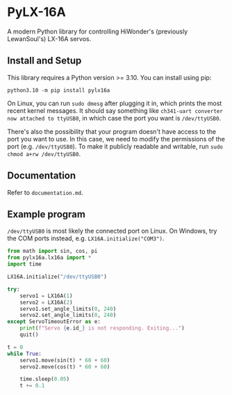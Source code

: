 # PyLX-16A

A modern Python library for controlling HiWonder's (previously LewanSoul's) LX-16A servos.

## Install and Setup

This library requires a Python version >= 3.10. You can install using pip:

```
python3.10 -m pip install pylx16a
```

On Linux, you can run `sudo dmesg` after plugging it in, which prints the most recent kernel messages. It should say something like `ch341-uart converter now attached to ttyUSB0`, in which case the port you want is `/dev/ttyUSB0`.

There's also the possibility that your program doesn't have access to the port you want to use. In this case, we need to modify the permissions of the port (e.g. `/dev/ttyUSB0`). To make it publicly readable and writable, run `sudo chmod a+rw /dev/ttyUSB0`.

## Documentation

Refer to `documentation.md`.

## Example program

`/dev/ttyUSB0` is most likely the connected port on Linux. On Windows, try the COM ports instead, e.g. `LX16A.initialize("COM3")`.

```python
from math import sin, cos, pi
from pylx16a.lx16a import *
import time

LX16A.initialize("/dev/ttyUSB0")

try:
    servo1 = LX16A(1)
    servo2 = LX16A(2)
    servo1.set_angle_limits(0, 240)
    servo2.set_angle_limits(0, 240)
except ServoTimeoutError as e:
    print(f"Servo {e.id_} is not responding. Exiting...")
    quit()

t = 0
while True:
    servo1.move(sin(t) * 60 + 60)
    servo2.move(cos(t) * 60 + 60)

    time.sleep(0.05)
    t += 0.1
```
